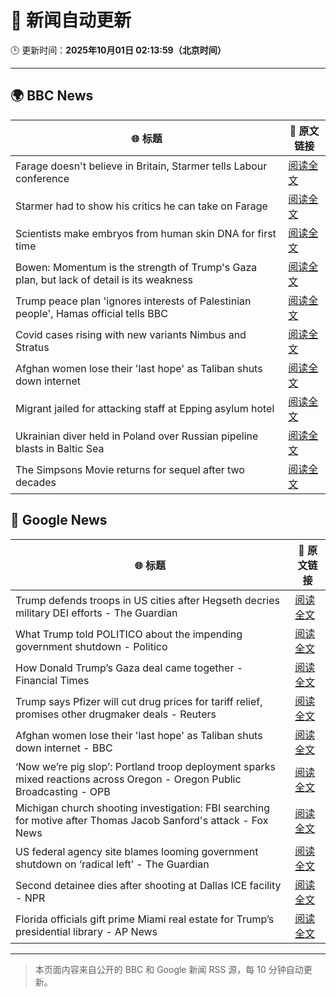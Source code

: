 # 🧠 新闻自动更新

🕒 更新时间：**2025年10月01日 02:13:59（北京时间）**

---

## 🌍 BBC News

| 🌐 标题 | 🔗 原文链接 |
|--------|-------------|
| Farage doesn't believe in Britain, Starmer tells Labour conference | [阅读全文](https://www.bbc.com/news/articles/c749vy43l74o?at_medium=RSS&at_campaign=rss) |
| Starmer had to show his critics he can take on Farage | [阅读全文](https://www.bbc.com/news/articles/cpw1jwdlz7lo?at_medium=RSS&at_campaign=rss) |
| Scientists make embryos from human skin DNA for first time | [阅读全文](https://www.bbc.com/news/articles/c4g2vyee0zlo?at_medium=RSS&at_campaign=rss) |
| Bowen: Momentum is the strength of Trump's Gaza plan, but lack of detail is its weakness | [阅读全文](https://www.bbc.com/news/articles/cn829deeje3o?at_medium=RSS&at_campaign=rss) |
| Trump peace plan 'ignores interests of Palestinian people', Hamas official tells BBC | [阅读全文](https://www.bbc.com/news/articles/cx2j97jldkmo?at_medium=RSS&at_campaign=rss) |
| Covid cases rising with new variants Nimbus and Stratus | [阅读全文](https://www.bbc.com/news/articles/c3rv3y9jnryo?at_medium=RSS&at_campaign=rss) |
| Afghan women lose their 'last hope' as Taliban shuts down internet | [阅读全文](https://www.bbc.com/news/articles/c98dmq03n92o?at_medium=RSS&at_campaign=rss) |
| Migrant jailed for attacking staff at Epping asylum hotel | [阅读全文](https://www.bbc.com/news/articles/c4gzxv7lxw8o?at_medium=RSS&at_campaign=rss) |
| Ukrainian diver held in Poland over Russian pipeline blasts in Baltic Sea | [阅读全文](https://www.bbc.com/news/articles/cwywdmz7xpgo?at_medium=RSS&at_campaign=rss) |
| The Simpsons Movie returns for sequel after two decades | [阅读全文](https://www.bbc.com/news/articles/cx2x4dp5xxvo?at_medium=RSS&at_campaign=rss) |

## 📰 Google News

| 🌐 标题 | 🔗 原文链接 |
|--------|-------------|
| Trump defends troops in US cities after Hegseth decries military DEI efforts - The Guardian | [阅读全文](https://news.google.com/rss/articles/CBMilgFBVV95cUxOc1lyR0hQdnhDYkYzTjY5cXE0V0lDcWZCelNRb19vczZFSERLQlhja05iM2xLTnJna196My1MZmw1RVVSLWUxR2ZHb3ZxdTJVS3FvN1hjYkdxSFUtSXpGMHd5dFZtVUpBZktCaExNRmg4QURSLXdlWmhiWWlyWWtGcDgzTnQ1OVdwX0FhR1VfUVVnZGRwRFE?oc=5) |
| What Trump told POLITICO about the impending government shutdown - Politico | [阅读全文](https://news.google.com/rss/articles/CBMitAFBVV95cUxOX2VWRVpTNGJxNUlzNWc2Z3g1amxfQS1aRnNRb2V6UERvQTV3b285RlMwQmNuVzB4QloxQ1RsVFJjTDk2blBpYk9ERE51ZXBMN0xFNTlyUE1LTHBXSnNpUm1kOU14ZkRDaVM2LU9qcnlQYTVqYWJEcnU1NjA2akxkUXY1YWQ0RWxKeG1KaWxuYzRER1Q1YjA4SER4RlFJS3plUWtBbVcxV1h2S1JQVjVfTXBaU3c?oc=5) |
| How Donald Trump’s Gaza deal came together - Financial Times | [阅读全文](https://news.google.com/rss/articles/CBMicEFVX3lxTE16ZTF3YmVHaUwtZ25YcDRpalgyTUdQenVHa2dUaWhzRzB5d29pN1hRV1gzc3ZPMU9adm5XS19LYkRjVlZUdUpjWHNOSVJtRjN2Z1RLMVQxUEF0bjRueVJXdi1tOFpFM3VmWmlLYUI3cDQ?oc=5) |
| Trump says Pfizer will cut drug prices for tariff relief, promises other drugmaker deals - Reuters | [阅读全文](https://news.google.com/rss/articles/CBMirgFBVV95cUxQaUk5RDBZWm1TQVRFOVZPT2RpLU1KYnJXYzAtNkFBZVBFc3l0bGYybFZlZUcxcTQ2cHh6OFNfOGNXS1QwcURGdm5PS01JRklBWF9NaHYxUFI4WlB4N3lWOHo5dnJGQkFINjFDWk83TzQtdzRmb09ubF83UTN0cThWNi1PQTRXZ1hkSXdjVFhaRks3OWR1b1dxNEc0ZmZfTnJTd2QyQ19iUjlzREx3RWc?oc=5) |
| Afghan women lose their 'last hope' as Taliban shuts down internet - BBC | [阅读全文](https://news.google.com/rss/articles/CBMiWkFVX3lxTFBtY3ptbDVhc0RiODFWelVLNEN6V2lIbDI0Tkw0YTdNX2Z2Q1cyNF96YVQzbndxS1RURlUzZGdlWVp5T1BtaXBQVlYzU0U0SGxxYm5WNG85UTNYd9IBX0FVX3lxTE5WTzlTZHV2QmxPb3hHVzNUTVVreWZ2SmRPYWh6cldaRXJlRFU5bFhVSHJlYUVXQlk4My11UlBFaDJuOEZSX2NIU2hCOEZQVGd5elZwTFNPS3BTUU1rcjAw?oc=5) |
| ‘Now we’re pig slop’: Portland troop deployment sparks mixed reactions across Oregon - Oregon Public Broadcasting - OPB | [阅读全文](https://news.google.com/rss/articles/CBMingFBVV95cUxQREpZMGVkeDNRRTlpZ1VlandqblNmRkJzR2QzWGNYWkd2QjFfRlpoUUhYZnVOM25wdWkxT09Zek1DVWZyT0puX0tfcWxVd1c5TEFQM0RndmhKVlA4SzNTS1lHWUtzVU9jSUd3S09sVTRqdWpBWFQzbzNGRjV5MU5rSWtyUEFDa0NoSUZtY2JIeGNHTmhtV2djZjduelRHZw?oc=5) |
| Michigan church shooting investigation: FBI searching for motive after Thomas Jacob Sanford's attack - Fox News | [阅读全文](https://news.google.com/rss/articles/CBMihwFBVV95cUxPbjhaUWdVcWF3dk5FQ19nYzFkclQxam9XUklGbFJEanpDOEpqQjdFRkZZZk9XZTRuWEFxRXRrU2NqQV9rN0VibGZ2WW5HUktNQ2NUY1gxM1BiRnBlQlRXcURoTFhjMHZnTzBST0loOTNmcTM2VzhOQi1NeE9ETXhxMGhQeEY5R2vSAYwBQVVfeXFMTUNUaWlYYm51MlRzUEk0OUJCWU52LTR3QVdCTjhXbXBmbUhzaTJiQ0Nyc0ZtUXpBd1VRMVB0emFUMS1KSnpTYU9Ib0FmTmtzU2NnVy1lYWF1VWFxYVBkajR3WXQ5Q1lUR1RHZWl3a0FBSEU1NWZmbVlBWERsVW0tMmtjR2V3bHA5WWg5N1Y?oc=5) |
| US federal agency site blames looming government shutdown on ‘radical left’ - The Guardian | [阅读全文](https://news.google.com/rss/articles/CBMijwFBVV95cUxPSjZGZFRicmFzUV8tcXU5QVRodWxnUmlSYU1reGczVFdIUjNBenlIeUc5amZBSnBScnZIVU8yajNNUFgzOGdnNmFFd1ZLRFhaSmduYV9CRThoSXg4SXNnQmpGbVdFenhacGM0M2stR0tzSTV2alYwblRDa2FuN21JVFp2TmhlaU43c1RfcWhFSQ?oc=5) |
| Second detainee dies after shooting at Dallas ICE facility - NPR | [阅读全文](https://news.google.com/rss/articles/CBMiigFBVV95cUxNUVZIZ1R1Z19tazBfNG1jUWlkcUNJcUJYRUdvUS01eW1qTllVRDdYRHBGdFhkZHBSSUh3S0t6RXY3LWF3RDFMWlphWnlKbEJfZ3dZWVhXZHl1TWx3Z2h1OHp4VGx2UU9pOFlGZXRtYzA3V2xHMzJHUlFNaXdqSS1Dc3VRQUxoeV8zbUE?oc=5) |
| Florida officials gift prime Miami real estate for Trump’s presidential library - AP News | [阅读全文](https://news.google.com/rss/articles/CBMirgFBVV95cUxQdU1sTEE5WHo3VExxelpxUXlDaWluRHpydkRfY1N6cWFwcEloNU90NEwyNHc5bzhtX3dFNXNRWk9UZlVkZGdHVjFUMDc1WDBDYWprZkpmRElJcHdQWjZkREhodF9GenBRQWN5NkNhVjVFWmFjeVdJcWFkV1Y4dTd6WGpVcUx1SjFKRThlX2RlMGVINkdtekwzRVowUUFzYkVaRWswalFXQUVMdkQtc3c?oc=5) |

---
> 本页面内容来自公开的 BBC 和 Google 新闻 RSS 源，每 10 分钟自动更新。